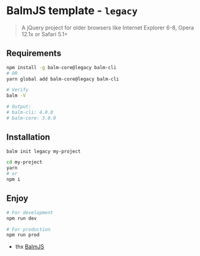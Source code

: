 # BalmJS template - `legacy`

> A jQuery project for older browsers like Internet Explorer 6-8, Opera 12.1x or Safari 5.1+

## Requirements

```sh
npm install -g balm-core@legacy balm-cli
# OR
yarn global add balm-core@legacy balm-cli
```

```sh
# Verify
balm -V

# Output:
# balm-cli: 4.0.0
# balm-core: 3.0.0
```

## Installation

```sh
balm init legacy my-project

cd my-project
yarn
# or
npm i
```

## Enjoy

```sh
# For development
npm run dev

# For production
npm run prod
```

- thx [BalmJS](https://github.com/balmjs/balm)
